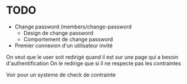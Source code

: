 # TODO

- Change password /members/change-password
  - Design de change password
  - Comportement de change password
- Premier connexion d'un utilisateur invité

On veut que le user soit redirigé quand il est sur une page qui a besoin d'authentification
On le redirige que si il ne respecte pas les contraintes

Voir pour un systeme de check de contrainte